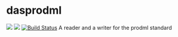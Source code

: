 # dasprodml
![](https://img.shields.io/badge/status-alpha-yellow.svg)
[![](https://img.shields.io/pypi/pyversions/lasio.svg)](https://www.python.org/downloads/)
[![Build Status](https://travis-ci.org/bsdis/dasprodml.svg?branch=master)](https://travis-ci.org/bsdis/dasprodml.svg)
A reader and a writer for the prodml standard
